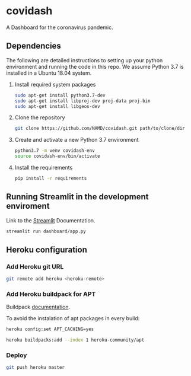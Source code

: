 # covidash
A Dashboard for the coronavirus pandemic.

## Dependencies
The following are detailed instructions to setting up your python environment and running the code in this repo. We assume Python 3.7 is installed in a Ubuntu 18.04 system.

1. Install required system packages

    ```bash
    sudo apt-get install python3.7-dev
    sudo apt-get install libproj-dev proj-data proj-bin
    sudo apt-get install libgeos-dev
    ```

2. Clone the repository

    ```bash
    git clone https://github.com/NAMD/covidash.git path/to/clone/dir
    ```

3. Create and activate a new Python 3.7 environment

    ```bash
    python3.7 -m venv covidash-env
    source covidash-env/bin/activate
    ```

3. Install the requirements

    ```bash
    pip install -r requirements
    ```


## Running Streamlit in the development enviroment

Link to the [Streamlit](https://docs.streamlit.io/) Documentation.

```bash
streamlit run dashboard/app.py
```

## Heroku configuration

### Add Heroku git URL

```bash
git remote add heroku <heroku-remote>
```

### Add Heroku buildpack for APT

Buildpack [documentation](https://elements.heroku.com/buildpacks/ivahero/heroku-buildpack-apt).


To avoid the instalation of apt packages in every build:

```bash
heroku config:set APT_CACHING=yes
```

```bash
heroku buildpacks:add --index 1 heroku-community/apt
```

### Deploy

```bash
git push heroku master
```
